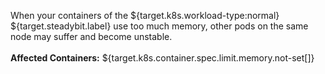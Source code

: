 When your containers of the ${target.k8s.workload-type:normal} ${target.steadybit.label} use too much memory, other pods on the same node may suffer and become unstable.
<br/>
<br/>
**Affected Containers:** ${target.k8s.container.spec.limit.memory.not-set[]}

